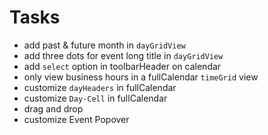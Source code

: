 # Tasks

- add past & future month in `dayGridView`
- add three dots for event long title in `dayGridView` 
- add `select` option in toolbarHeader on calendar
- only view business hours in a fullCalendar `timeGrid` view
- customize `dayHeaders` in fullCalendar
- customize `Day-Cell` in fullCalendar
- drag and drop
- customize Event Popover

